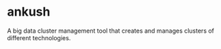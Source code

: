 ankush
======

A big data cluster management tool that creates and manages clusters of different technologies.
